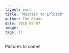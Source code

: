 ```yaml
---
layout: post
title: "Müstair to Erlbach"
author: The Reads
date: 2018-04-07
image: 
tags: IT
---
```


Pictures to come!
